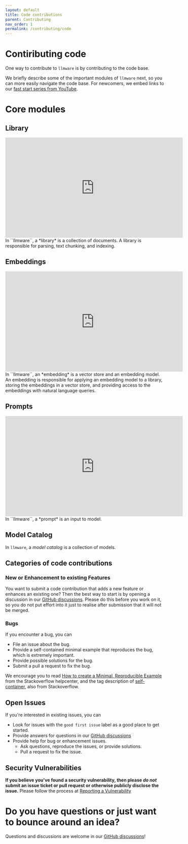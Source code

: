 ```yaml
---
layout: default
title: Code contributions
parent: Contributing
nav_order: 1
permalink: /contributing/code
---
```

# Contiributing code
One way to contribute to ``llmware`` is by contributing to the code base.

We briefly describe some of the important modules of ``llmware`` next, so you can more easily navigate the code base.
For newcomers, we embed links to our [fast start series from YouTube](https://www.youtube.com/playlist?list=PL1-dn33KwsmD7SB9iSO6vx4ZLRAWea1DB).

# Core modules

## Library
<iframe width="560" height="315" src="https://www.youtube.com/embed/2xDefZ4oBOM?si=IAHkxpQkFwnWyYTL" title="YouTube video player" frameborder="0" allow="accelerometer; autoplay; clipboard-write; encrypted-media; gyroscope; picture-in-picture; web-share" referrerpolicy="strict-origin-when-cross-origin" allowfullscreen></iframe>
In ``llmware``, a *library* is a collection of documents.
A library is responsible for parsing, text chunking, and indexing.

## Embeddings
<iframe width="560" height="315" src="https://www.youtube.com/embed/xQEk6ohvfV0?si=GAPle5gVdVPkYKWv" title="YouTube video player" frameborder="0" allow="accelerometer; autoplay; clipboard-write; encrypted-media; gyroscope; picture-in-picture; web-share" referrerpolicy="strict-origin-when-cross-origin" allowfullscreen></iframe>
In ``llmware``, an *embedding* is a vector store and an embedding model.
An embedding is responsible for applying an embedding model to a library, storing the embeddings in a vector store, and providing access to the embeddings with natural language queries.

## Prompts
<iframe width="560" height="315" src="https://www.youtube.com/embed/swiu4oBVfbA?si=rKbgO3USADCqICqr" title="YouTube video player" frameborder="0" allow="accelerometer; autoplay; clipboard-write; encrypted-media; gyroscope; picture-in-picture; web-share" referrerpolicy="strict-origin-when-cross-origin" allowfullscreen></iframe>
In ``llmware``, a *prompt* is an input to model.

## Model Catalog
In ``llmware``, a *model catalog* is a collection of models.


## Categories of code contributions

### New or Enhancement to existing Features
You want to submit a code contribution that adds a new feature or enhances an existing one?
Then the best way to start is by opening a discussion in our [GitHub discussions](https://github.com/llmware-ai/llmware/discussions).
Please do this before you work on it, so you do not put effort into it just to realise after submission that
it will not be merged.

### Bugs
If you encounter a bug, you can

- File an issue about the bug.
- Provide a self-contained minimal example that reproduces the bug, which is extremely important.
- Provide possible solutions for the bug.
- Submit a pull a request to fix the bug.

We encourage you to read [How to create a Minimal, Reproducible Example](https://stackoverflow.com/help/minimal-reproducible-example) from the Stackoverflow helpcenter, and the tag description of [self-container](https://stackoverflow.com/tags/self-contained/info), also from Stackoverflow.

## Open Issues
If you're interested in existing issues, you can

- Look for issues with the `good first issue` label as a good place to get started.
- Provide answers for questions in our [GitHub discussions](https://github.com/llmware-ai/llmware/discussions)
- Provide help for bug or enhancement issues. 
  - Ask questions, reproduce the issues, or provide solutions.
  - Pull a request to fix the issue.

 

## Security Vulnerabilities
**If you believe you've found a security vulnerability, then please _do not_ submit an issue ticket or pull request or otherwise publicly disclose the issue.**
Please follow the process at [Reporting a Vulnerability](https://github.com/llmware-ai/llmware/blob/main/Security.md)

# Do you have questions or just want to bounce around an idea?
Questions and discussions are welcome in our [GitHub discussions](https://github.com/llmware-ai/llmware/discussions)!
